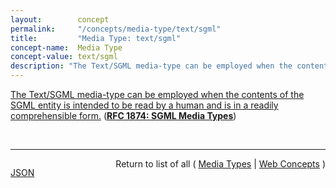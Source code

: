```yaml
---
layout:        concept
permalink:     "/concepts/media-type/text/sgml"
title:         "Media Type: text/sgml"
concept-name:  Media Type
concept-value: text/sgml
description: "The Text/SGML media-type can be employed when the contents of the SGML entity is intended to be read by a human and is in a readily comprehensible form."
---
```


[The Text/SGML media-type can be employed when the contents of the SGML entity is intended to be read by a human and is in a readily comprehensible form.](http://tools.ietf.org/html/rfc1874#section-2.1 "Read documentation for Media Type &#34;text/sgml&#34;") (**[RFC 1874: SGML Media Types](/specs/IETF/RFC/1874 "This document proposes new media sub-types of Text/SGML and Application/SGML. These media types can be used in the exchange of SGML documents and their entities. Specific details for the exchange or encapsulation of groups of related SGML entities using MIME are currently being considered by the mimesgml Working Group.")**)

<br/>
<hr/>

<p style="float : left"><a href="./text/sgml.json" title="JSON representing this particular Web Concept value">JSON</a></p>
<p style="text-align: right">Return to list of all ( <a href="../media-type/">Media Types</a> | <a href="../">Web Concepts</a> )</p>
